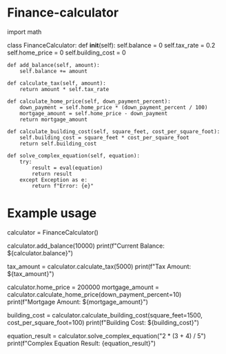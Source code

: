 # Finance-calculator
import math

class FinanceCalculator:
    def __init__(self):
        self.balance = 0
        self.tax_rate = 0.2
        self.home_price = 0
        self.building_cost = 0

    def add_balance(self, amount):
        self.balance += amount

    def calculate_tax(self, amount):
        return amount * self.tax_rate

    def calculate_home_price(self, down_payment_percent):
        down_payment = self.home_price * (down_payment_percent / 100)
        mortgage_amount = self.home_price - down_payment
        return mortgage_amount

    def calculate_building_cost(self, square_feet, cost_per_square_foot):
        self.building_cost = square_feet * cost_per_square_foot
        return self.building_cost

    def solve_complex_equation(self, equation):
        try:
            result = eval(equation)
            return result
        except Exception as e:
            return f"Error: {e}"

# Example usage
calculator = FinanceCalculator()

calculator.add_balance(10000)
print(f"Current Balance: ${calculator.balance}")

tax_amount = calculator.calculate_tax(5000)
print(f"Tax Amount: ${tax_amount}")

calculator.home_price = 200000
mortgage_amount = calculator.calculate_home_price(down_payment_percent=10)
print(f"Mortgage Amount: ${mortgage_amount}")

building_cost = calculator.calculate_building_cost(square_feet=1500, cost_per_square_foot=100)
print(f"Building Cost: ${building_cost}")

equation_result = calculator.solve_complex_equation("2 * (3 + 4) / 5")
print(f"Complex Equation Result: {equation_result}")

